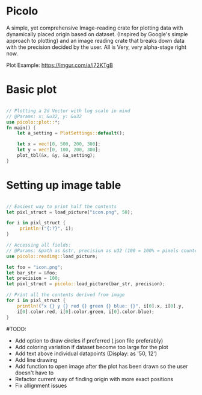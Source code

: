 # Picolo
A simple, yet comprehensive Image-reading crate for plotting data with dynamically placed origin based on dataset. (Inspired by Google's simple approach to plotting) and an image reading crate that breaks down data with the precision decided by the user. All is Very, very alpha-stage right now.

Plot Example: https://imgur.com/a/i72KTgB

# Basic plot

```rust

// Plotting a 2d Vector with log scale in mind
// @Params: x: &u32, y: &u32
use picolo::plot::*;
fn main() {
    let a_setting = PlotSettings::default();

    let x = vec![0, 500, 200, 300];
    let y = vec![0, 100, 200, 300];
    plot_tbl(&x, &y, &a_setting);
}
```

# Setting up image table

```rust

// Easiest way to print half the contents
let pixl_struct = load_picture("icon.png", 50);

for i in pixl_struct {
     println!("{:?}", i); 
}

// Accessing all fields:
// @Params: &path as &str, precision as u32 (100 = 100% = pixels counted, 50 = 50%, ...)  
use picolo::readimg::load_picture;

let foo = "icon.png"; 
let bar_str = &foo;
let precision = 100;
let pixl_struct = picolo::load_picture(bar_str, precision);

// Print all the contents derived from image
for i in pixl_struct {
    println!("x {} y {} red {} green {} blue: {}", i[0].x, i[0].y, 
    i[0].color.red, i[0].color.green, i[0].color.blue);
}

```

#TODO:
* Add option to draw circles if preferred (.json file preferably)
* Add coloring variation if dataset become too large for the plot
* Add text above individual datapoints (Display: as '50, 12')
* Add line drawing
* Add function to open image after the plot has been drawn so the user doesn't have to
* Refactor current way of finding origin with more exact positions
* Fix allignment issues
